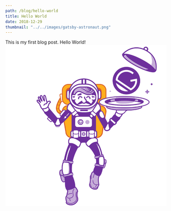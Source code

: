 ```yaml
---
path: /blog/hello-world
title: Hello World
date: 2018-12-29
thumbnail: "../../images/gatsby-astronaut.png"
---
```


This is my first blog post. Hello World!
![Kitten One](../../images/gatsby-astronaut.png)